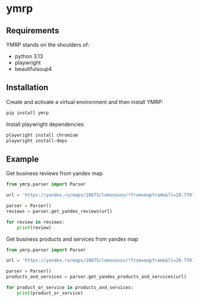 # ymrp

## Requirements

YMRP stands on the shoulders of:
 - python 3.13
 - playwright
 - beautifulsoup4

## Installation

Create and activate a virtual environment and then install YMRP:

```sh
pip install ymrp
```

Install playwright dependencies

```sh
playwright install chromium
playwright install-deps
```

## Example

Get business reviews from yandex map

```python
from ymrp.parser import Parser

url = 'https://yandex.ru/maps/10875/lomonosov/?from=mapframe&ll=29.770779%2C59.913080&mode=poi&poi%5Bpoint%5D=29.770747%2C59.913078&poi%5Buri%5D=ymapsbm1%3A%2F%2Forg%3Foid%3D1245233699&tab=reviews&z=20.34'

parser = Parser()
reviews = parser.get_yandex_reviews(url)

for review in reviews:
    print(review)

```

Get business products and services from yandex map

```python
from ymrp.parser import Parser

url = 'https://yandex.ru/maps/10875/lomonosov/?from=mapframe&ll=29.770779%2C59.913080&mode=poi&poi%5Bpoint%5D=29.770747%2C59.913078&poi%5Buri%5D=ymapsbm1%3A%2F%2Forg%3Foid%3D1245233699&tab=prices&z=20.34'

parser = Parser()
products_and_services = parser.get_yandex_products_and_services(url)

for product_or_service in products_and_services:
    print(product_or_service)

```
